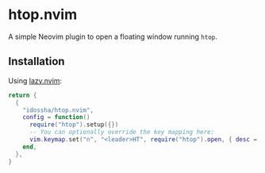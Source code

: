 
# htop.nvim

A simple Neovim plugin to open a floating window running `htop`.

## Installation

Using [lazy.nvim](https://github.com/folke/lazy.nvim):

```lua
return {
  {
    "idossha/htop.nvim",
    config = function()
      require("htop").setup({})
      -- You can optionally override the key mapping here:
      vim.keymap.set("n", "<leader>HT", require("htop").open, { desc = "Open floating htop" })
    end,
  },
}
